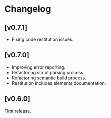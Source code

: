 
# Changelog

## [v0.7.1]

- Fixing code restitution issues.

## [v0.7.0]

- Improving error reporting.
- Refactoring script parsing process.
- Refactoring semantic build process.
- Restitution includes elements documentation.

## [v0.6.0]

First release.
